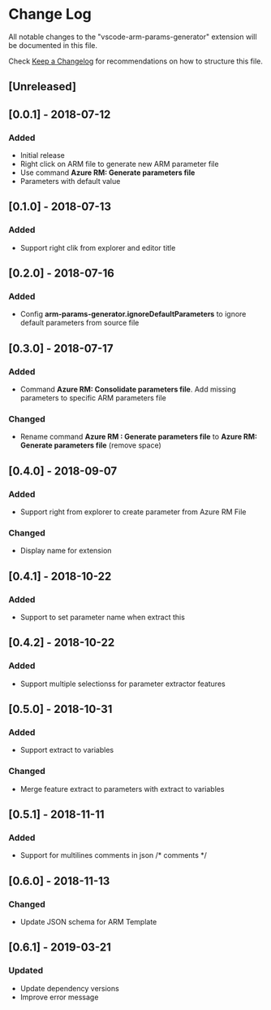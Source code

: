 # Change Log
All notable changes to the "vscode-arm-params-generator" extension will be documented in this file.

Check [Keep a Changelog](http://keepachangelog.com/) for recommendations on how to structure this file.

## [Unreleased]

## [0.0.1] - 2018-07-12
### Added
- Initial release
- Right click on ARM file to generate new ARM parameter file
- Use command **Azure RM: Generate parameters file**
- Parameters with default value

## [0.1.0] - 2018-07-13
### Added
- Support right clik from explorer and editor title

## [0.2.0] - 2018-07-16
### Added 
- Config **arm-params-generator.ignoreDefaultParameters** to ignore default parameters from source file

## [0.3.0] - 2018-07-17
### Added 
- Command **Azure RM: Consolidate parameters file**. Add missing parameters to specific ARM parameters file 
### Changed
- Rename command **Azure RM : Generate parameters file** to  **Azure RM: Generate parameters file** (remove space)


## [0.4.0] - 2018-09-07
### Added
- Support right from explorer to create parameter from Azure RM File
### Changed
- Display name for extension

## [0.4.1] - 2018-10-22
### Added
- Support to set parameter name when extract this

## [0.4.2] - 2018-10-22
### Added
- Support multiple selectionss for parameter extractor features

## [0.5.0] - 2018-10-31
### Added
- Support extract to variables
### Changed
- Merge feature extract to parameters with extract to variables

## [0.5.1] - 2018-11-11
### Added
- Support for multilines comments in json /* comments */

## [0.6.0] - 2018-11-13
### Changed
- Update JSON schema for ARM Template

## [0.6.1] - 2019-03-21
### Updated
- Update dependency versions
- Improve error message